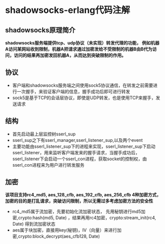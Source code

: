 shadowsocks-erlang代码注解
=====  
shadowsocks原理简介
-----
**shadowsocks服务端提供tcp、udp协议（未实现）转发代理的功能，
例如机器A访问某网站收到限制，机器A把请求通过加密发给不受限制的机器B由B代为访问，访问的结果再加密发回机器A，从而达到突破限制的作用。**
    
协议
-----
- 客户端和shadowsocks服务端之间使用sock5协议通信，在转发之前需要进行一次握手，来验证客户端的信息，握手成功后即可进行转发
- sock5是基于TCP的会话层协议，即使是UDP转发，也是使用TCP来握手，发送请求

结构
-----
- 首先启动最上层监控树sserl_sup
- sserl_sup之下有sserl_manager,sserl_listener_sup,以及两个event
- 主要功能由sserl_listener_sup下的进程来实现，sserl_listener_sup下启动sserl_listener，用来监听客户端发来的握手请求，当握手成功后，
sserl_listener下会启动一个sserl_con进程，获取socket的控制权，由sserl_con进程来为用户进行转发服务

加密
-----
**该项目支持rc4_md5, aes_128_cfb, aes_192_cfb, aes_256_cfb 4种加密方式，加密的目的是打乱请求，突破访问限制，所以无需过多考虑加密方法的安全性**
- rc4_md5属于流加密，先要初始化流加密状态，
先用秘钥进行md5加密,crypto:hash(md5, Date)
    ，结果再用rc4加密，crypto:stream_init(rc4, Date)
    得到流加密状态
- aes属于块加密，直接用key(秘钥)，IV（向量）来进行加密,crypto:block_decrypt(aes_cfb128, Date)